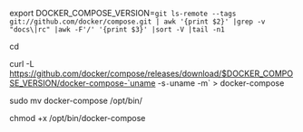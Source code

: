 export DOCKER_COMPOSE_VERSION=`git ls-remote --tags git://github.com/docker/compose.git | awk '{print $2}' |grep -v "docs\|rc" |awk -F'/' '{print $3}' |sort -V |tail -n1`

cd

curl -L https://github.com/docker/compose/releases/download/$DOCKER_COMPOSE_VERSION/docker-compose-`uname -s`-`uname -m` > docker-compose

sudo mv docker-compose /opt/bin/

chmod +x /opt/bin/docker-compose
